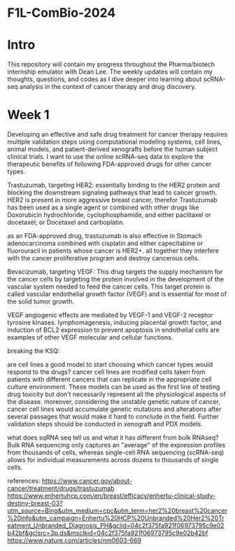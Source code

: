 # F1L-ComBio-2024

# Intro 
This repository will contain my progress throughout the Pharma/biotech internship emulator with Dean Lee. The weekly updates will contain my thoughts, questions, and codes as I dive deeper into learning about scRNA-seq analysis in the context of cancer therapy and drug discovery. 

# Week 1
Developing an effective and safe drug treatment for cancer therapy requires multiple validation steps using computational modeling systems, cell lines, animal models, and patient-derived xenografts before the human subject clinical trials. I want to use the online scRNA-seq data to explore the therapeutic benefits of following FDA-approved drugs for other cancer types. 

Trastuzumab, targeting HER2: essentially binding to the HER2 protein and blocking the downstream signaling pathways that lead to cancer growth. HER2 is present in more aggressive breast cancer, therefor Trastuzumab has been used as a single agent or combined with other drugs like Doxorubicin hydrochloride, cyclophosphamide, and either paclitaxel or docetaxel; or Docetaxel and carboplatin.

as an FDA-approved drug, trastuzumab is also effective in Stomach adenocarcinoma combined with cisplatin and either capecitabine or fluorouracil in patients whose cancer is HER2+. all together they interfere with the cancer proliferative program and destroy cancerous cells. 

Bevacizumab, targeting VEGF: This drug targets the supply mechanism for the cancer cells by targeting the protein involved in the development of the vascular system needed to feed the cancer cells. This target protein is called vascular endothelial growth factor (VEGF) and is essential for most of the solid tumor growth. 

VEGF angiogenic effects are mediated by VEGF-1 and VEGF-2 receptor tyrosine kinases. lymphomagenesis, inducing placental growth factor, and induction of BCL2 expression to prevent apoptosis in endothelial cells are examples of other VEGF molecular and cellular functions. 

breaking the KSQ:

are cell lines a good model to start choosing which cancer types would respond to the drugs? 
cancer cell lines are modified cells taken from patients with different cancers that can replicate in the appropriate cell culture environment. These models can be used as the first line of testing drug toxicity but don't necessarily represent all the physiological aspects of the disease. moreover, considering the unstable genetic nature of cancer, cancer cell lines would accumulate genetic mutations and alterations after several passages that would make it hard to conclude in the field. Further validation steps should be conducted in xenograft and PDX models. 

what does sqRNA seq tell us and what it has different from bulk RNAseq?
Bulk RNA sequencing only captures an "average" of the expression profiles from thousands of cells, whereas single-cell RNA sequencing (scRNA-seq) allows for individual measurements across dozens to thousands of single cells.





references: 
https://www.cancer.gov/about-cancer/treatment/drugs/trastuzumab
https://www.enhertuhcp.com/en/breast/efficacy/enhertu-clinical-study-destiny-breast-03?utm_source=Bing&utm_medium=cpc&utm_term=her2%20breast%20cancer%20info&utm_campaign=Enhertu%20HCP%20Unbranded%20Her2%20Treatment_Unbranded_Diagnosis_PH&gclid=04c2f375fa921f06973795c9e02b42bf&gclsrc=3p.ds&msclkid=04c2f375fa921f06973795c9e02b42bf
https://www.nature.com/articles/nm0603-669


